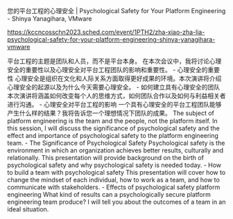 您的平台工程的心理安全 | Psychological Safety for Your Platform Engineering - Shinya Yanagihara, VMware

https://kccncosschn2023.sched.com/event/1PTH2/zha-xiao-zha-lia-psychological-safety-for-your-platform-engineering-shinya-yanagihara-vmware

平台工程的主题是团队和人员，而不是平台本身。 在本次会议中，我将讨论心理安全的重要性以及心理安全对平台工程团队的影响和重要性。 - 心理安全的重要性 心理安全是组织在文化和人际关系方面取得更好成果的环境。本次演讲将介绍心理安全的起源以及为什么今天需要心理安全。 - 如何建立具有心理安全的团队 本次演讲将涵盖如何改变每个人的思维方式，如何团队合作以及如何与利益相关者进行沟通。 - 心理安全对平台工程的影响 一个具有心理安全的平台工程团队能够产生什么样的结果？我将告诉您一个理想情况下团队的成果。 
The subject of platform engineering is the team and the people, not the platform itself. In this session, I will discuss the significance of psychological safety and the effect and importance of psychological safety to the platform engineering team. - The Significance of Psychological Safety Psychological safety is the environment in which an organization achieves better results, culturally and relationally. This presentation will provide background on the birth of psychological safety and why psychological safety is needed today. - How to build a team with psychological safety This presentation will cover how to change the mindset of each individual, how to work as a team, and how to communicate with stakeholders. - Effects of psychological safety platform engineering What kind of results can a psychologically secure platform engineering team produce? I will tell you about the outcomes of a team in an ideal situation.